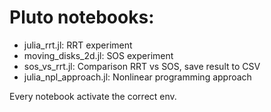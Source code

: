 # Pluto notebooks:

- julia_rrt.jl: RRT experiment
- moving_disks_2d.jl: SOS experiment
- sos_vs_rrt.jl: Comparison RRT vs SOS, save result to CSV
- julia_npl_approach.jl: Nonlinear programming approach

Every notebook activate the correct env.

